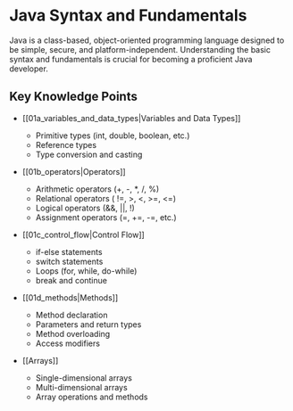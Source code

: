 # Java Syntax and Fundamentals

Java is a class-based, object-oriented programming language designed to be simple, secure, and platform-independent. Understanding the basic syntax and fundamentals is crucial for becoming a proficient Java developer.

## Key Knowledge Points

- [[01a_variables_and_data_types|Variables and Data Types]]
  - Primitive types (int, double, boolean, etc.)
  - Reference types
  - Type conversion and casting

- [[01b_operators|Operators]]
  - Arithmetic operators (+, -, *, /, %)
  - Relational operators ( !=, >, <, >=, <=)
  - Logical operators (&&, ||, !)
  - Assignment operators (=, +=, -=, etc.)

- [[01c_control_flow|Control Flow]]
  - if-else statements
  - switch statements
  - Loops (for, while, do-while)
  - break and continue

- [[01d_methods|Methods]]
  - Method declaration
  - Parameters and return types
  - Method overloading
  - Access modifiers

- [[Arrays]]
  - Single-dimensional arrays
  - Multi-dimensional arrays
  - Array operations and methods
